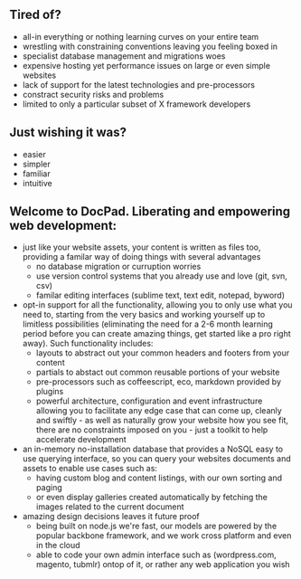 ## Tired of?
- all-in everything or nothing learning curves on your entire team
- wrestling with constraining conventions leaving you feeling boxed in
- specialist database management and migrations woes
- expensive hosting yet performance issues on large or even simple websites
- lack of support for the latest technologies and pre-processors
- constract security risks and problems
- limited to only a particular subset of X framework developers

## Just wishing it was?
- easier
- simpler
- familiar
- intuitive

## Welcome to DocPad. Liberating and empowering web development:
- just like your website assets, your content is written as files too, providing a familar way of doing things with several advantages
	- no database migration or curruption worries
	- use version control systems that you already use and love (git, svn, csv)
	- familar editing interfaces (sublime text, text edit, notepad, byword)
- opt-in support for all the functionality, allowing you to only use what you need to, starting from the very basics and working yourself up to limitless possibilities (eliminating the need for a 2-6 month learning period before you can create amazing things, get started like a pro right away). Such functionality includes:
	- layouts to abstract out your common headers and footers from your content
	- partials to abstact out common reusable portions of your website
	- pre-processors such as coffeescript, eco, markdown provided by plugins
	- powerful architecture, configuration and event infrastructure allowing you to facilitate any edge case that can come up, cleanly and swiftly - as well as naturally grow your website how you see fit, there are no constraints imposed on you - just a toolkit to help accelerate development
- an in-memory no-installation database that provides a NoSQL easy to use querying interface, so you can query your websites documents and assets to enable use cases such as:
	- having custom blog and content listings, with our own sorting and paging
	- or even display galleries created automatically by fetching the images related to the current document
- amazing design decisions leaves it future proof
	- being built on node.js we're fast, our models are powered by the popular backbone framework, and we work cross platform and even in the cloud
	- able to code your own admin interface such as (wordpress.com, magento, tubmlr) ontop of it, or rather any web application you wish
